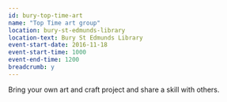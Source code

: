```yaml
---
id: bury-top-time-art
name: "Top Time art group"
location: bury-st-edmunds-library
location-text: Bury St Edmunds Library
event-start-date: 2016-11-18
event-start-time: 1000
event-end-time: 1200
breadcrumb: y
---
```


Bring your own art and craft project and share a skill with others.
